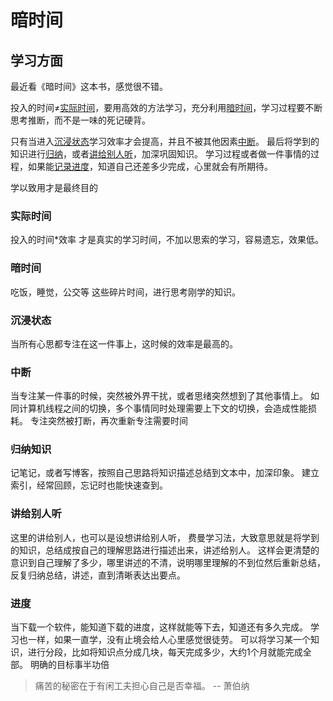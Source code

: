 # 暗时间




## 学习方面
最近看《暗时间》这本书，感觉很不错。

投入的时间≠[实际时间](#实际时间)，要用高效的方法学习，充分利用[暗时间](#暗时间)，学习过程要不断思考推断，而不是一味的死记硬背。

只有当进入[沉浸状态](#沉浸状态)学习效率才会提高，并且不被其他因素[中断](##中断)。
最后将学到的知识进行[归纳](##归纳知识)，或者[讲给别人听](#讲给别人听)，加深巩固知识。
学习过程或者做一件事情的过程，如果能[记录进度](##进度)，知道自己还差多少完成，心里就会有所期待。

学以致用才是最终目的

### 实际时间
投入的时间*效率 才是真实的学习时间，不加以思索的学习，容易遗忘，效果低。

### 暗时间
吃饭，睡觉，公交等 这些碎片时间，进行思考刚学的知识。

### 沉浸状态
当所有心思都专注在这一件事上，这时候的效率是最高的。

### 中断
当专注某一件事的时候，突然被外界干扰，或者思绪突然想到了其他事情上。
如同计算机线程之间的切换，多个事情同时处理需要上下文的切换，会造成性能损耗。
专注突然被打断，再次重新专注需要时间

### 归纳知识
记笔记，或者写博客，按照自己思路将知识描述总结到文本中，加深印象。
建立索引，经常回顾，忘记时也能快速查到。

### 讲给别人听
这里的讲给别人，也可以是设想讲给别人听，
费曼学习法，大致意思就是将学到的知识，总结成按自己的理解思路进行描述出来，讲述给别人。
这样会更清楚的意识到自己理解了多少，哪里讲述的不清，说明哪里理解的不到位然后重新总结，
反复归纳总结，讲述，直到清晰表达出要点。

### 进度
当下载一个软件，能知道下载的进度，这样就能等下去，知道还有多久完成。
学习也一样，如果一直学，没有止境会给人心里感觉很徒劳。
可以将学习某一个知识，进行分段，比如将知识点分成几块，每天完成多少，大约1个月就能完成全部。
明确的目标事半功倍

> 痛苦的秘密在于有闲工夫担心自己是否幸福。  -- 萧伯纳

